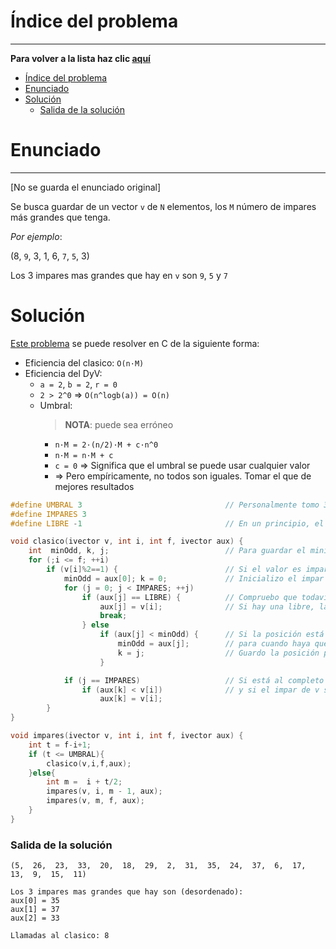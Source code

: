 # Índice del problema

***

**Para volver a la lista haz clic [aquí](./Index.md)**

<!-- TOC -->
* [Índice del problema](#índice-del-problema)
* [Enunciado](#enunciado)
* [Solución](#solución)
    * [Salida de la solución](#salida-de-la-solución)
<!-- TOC -->

# Enunciado

***
[No se guarda el enunciado original]

Se busca guardar de un vector ``v`` de ``N`` elementos, los ``M`` número de impares más grandes que tenga.

_Por ejemplo_:

(8,  ``9``,  3,  1,  6,  ``7``,  ``5``,  3)

Los 3 impares mas grandes que hay en ``v`` son ``9``, ``5`` y ``7``

# Solución
[Este problema](#enunciado) se puede resolver en C de la siguiente forma:

* Eficiencia del clasico: ``O(n·M)``
* Eficiencia del DyV:
  * ``a = 2``, ``b = 2``, ``r = 0``
  * ``2 > 2^0`` => ``O(n^logb(a)) = O(n)``
  * Umbral:                                     
    > **NOTA**: puede sea erróneo
    * ``n·M = 2·(n/2)·M + c·n^0``
    * ``n·M = n·M + c``
    * ``c = 0`` => Significa que el umbral se puede usar cualquier valor
    * => Pero empíricamente, no todos son iguales. Tomar el que de mejores resultados
```c
#define UMBRAL 3                                // Personalmente tomo 3, como el número de impares
#define IMPARES 3
#define LIBRE -1                                // En un principio, el vector de impares está libre al completo

void clasico(ivector v, int i, int f, ivector aux) {
    int  minOdd, k, j;                          // Para guardar el minimo de los impares y su posicion
    for (;i <= f; ++i)
        if (v[i]%2==1) {                        // Si el valor es impar
            minOdd = aux[0]; k = 0;             // Inicializo el impar mínimo de aux al primero
            for (j = 0; j < IMPARES; ++j)
                if (aux[j] == LIBRE) {          // Compruebo que todavía no haya posiciones libres
                    aux[j] = v[i];              // Si hay una libre, la asigno y corto el bucle
                    break;
                } else 
                    if (aux[j] < minOdd) {      // Si la posición está ocupada, busco el menor
                        minOdd = aux[j];        // para cuando haya que sustituir un número en aux
                        k = j;                  // Guardo la posición para sustituirla luego
                    }

            if (j == IMPARES)                   // Si está al completo
                if (aux[k] < v[i])              // y si el impar de v supera al más pequeño de aux
                    aux[k] = v[i];
        }
}

void impares(ivector v, int i, int f, ivector aux) {
    int t = f-i+1;
    if (t <= UMBRAL){
        clasico(v,i,f,aux);
    }else{
        int m =  i + t/2;
        impares(v, i, m - 1, aux);
        impares(v, m, f, aux);
    }
}
```

### Salida de la solución
```
(5,  26,  23,  33,  20,  18,  29,  2,  31,  35,  24,  37,  6,  17,  13,  9,  15,  11)

Los 3 impares mas grandes que hay son (desordenado):
aux[0] = 35
aux[1] = 37
aux[2] = 33

Llamadas al clasico: 8
```